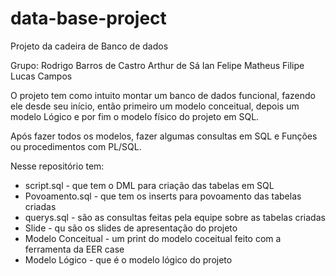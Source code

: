 # data-base-project

Projeto da cadeira de Banco de dados 

Grupo: 
Rodrigo Barros de Castro
Arthur de Sá
Ian Felipe
Matheus Filipe
Lucas Campos

O projeto tem como intuito montar um banco de dados funcional, fazendo ele desde seu início, então primeiro um modelo conceitual, depois um modelo Lógico e por fim o modelo físico do projeto em SQL. 

Após fazer todos os modelos, fazer algumas consultas em SQL e Funções ou procedimentos com PL/SQL. 

Nesse repositório tem:
- script.sql - que tem o DML para criação das tabelas em SQL
- Povoamento.sql - que tem os inserts para povoamento das tabelas criadas
- querys.sql - são as consultas feitas pela equipe sobre as tabelas criadas
- Slide - qu são os slides de apresentação do projeto 
- Modelo Conceitual - um print do modelo coceitual feito com a ferramenta da EER case 
- Modelo Lógico - que é o modelo lógico do projeto
